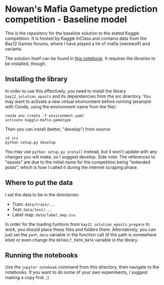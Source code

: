 
# Nowan's Mafia Gametype prediction competition - Baseline model

This is the repository for the baseline solution to the stated Kaggle competition. 
It is hosted by Kaggle InClass and contains data from the Bay12 Games forums, 
where I have played a lot of mafia (werewolf) and variants.

The solution itself can be found in [this notebook](https://github.com/NowanIlfideme/kaggle_ni_mafia_gametype/blob/master/notebooks/1_initial_model.ipynb). 
It requires the libraries to be installed, though.

## Installing the library

In order to use this effectively, you need to install the library `bay12_solution_eposts` and its dependencies from the src directory. 
You may want to activate a new virtual environment before running (example with Conda, using the environment name from the file):

```{cmd}
conda env create -f environment.yaml
activate kaggle-mafia-gametype
```

Then you can install (better, "develop") from source:

```{cmd}
cd src
python setup.py develop
``` 

You may use `python setup.py install` instead, but it won't update with any changes 
you will make, so I suggest develop. 
Side note: The references to "eposts" are due to the initial name for the competition 
being "extended posts", which is how I called it during the internet scraping phase.

## Where to put the data

I set the data to be in the directories:

* Train: `data/train/...`
* Test: `data/test/...`
* Label map: `data/label_map.csv`.

In order for the loading funtions from `bay12_solution_eposts.prepare` to work, you should 
place these files and folders there. Alternatively, you can just set the `path_data` variable in the function call (if the path is 
somewhere else) or even change the `DEFAULT_PATH_DATA` variable in the library.

## Running the notebooks

Use the `jupyter notebook` command from this directory, then navigate to the notebooks. 
If you want to do some of your own experiments, I suggest making a copy first. ;)
